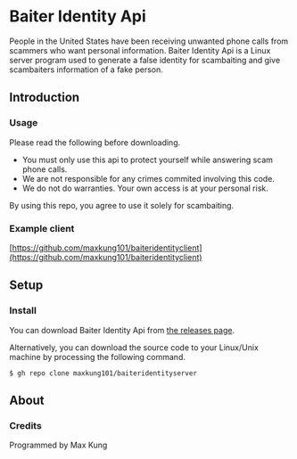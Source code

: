 # Baiter Identity Api
People in the United States have been receiving unwanted phone calls from scammers who want personal information. Baiter Identity Api is a Linux server program used to generate a false identity for scambaiting and give scambaiters information of a fake person.

## Introduction
### Usage
Please read the following before downloading.

* You must only use this api to protect yourself while answering scam phone calls.
* We are not responsible for any crimes commited involving this code.
* We do not do warranties. Your own access is at your personal risk.

By using this repo, you agree to use it solely for scambaiting.

### Example client
[https://github.com/maxkung101/baiteridentityclient](https://github.com/maxkung101/baiteridentityclient)

## Setup
### Install
You can download Baiter Identity Api from [the releases page](https://github.com/maxkung101/baiteridentityserver/releases/tag/v0.0.0).

Alternatively, you can download the source code to your Linux/Unix machine by processing the following command.
```
$ gh repo clone maxkung101/baiteridentityserver
```

## About
### Credits
Programmed by Max Kung
